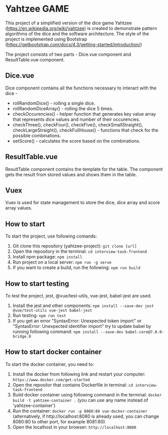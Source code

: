 # Yahtzee GAME

This project of a simplified version of the dice game Yahtzee (https://en.wikipedia.org/wiki/yahtzee) is created to demonstrate pattern algorithms of the dice and the software architecture.
The style of the project is implemented using Bootstrap (https://getbootstrap.com/docs/4.3/getting-started/introduction/)

The project consists of two parts - Dice.vue component and ResultTable.vue component.

## Dice.vue
Dice component contains all the functions necessary to interact with the dice - 

 - rollRandomDice() - rolling a single dice.
 - rollRandomDiceArray() - rolling the dice 5 times.
 - checkOccurencies() - helper function that generates key value array that represents dice values and number of their occurencies.
 - checkThree(), checkFour(), checkFive(), checkSmallStraight(), checkLargeStraight(), checkFullHouse() - functions that check for the possible combinations.
 - setScore() - calculates the score based on the combinations.


## ResultTable.vue
ResultTable component contains the template for the table. The component gets the result from stored values and shows them in the table.

## Vuex
Vuex is used for state management to store the dice, dice array and score array values.

## How to start
To start the project, use following comands:
1. Git clone this repository (yahtzee-project): 
 ``` git clone [url] ```
2. Open the repository in the terminal:
  ``` cd interview-task-frontend ```
3. Install npm package: 
  ``` npm install ```
4. Run project on a local server: 
  ``` npm run -g serve ```
5. If you want to create a build, run the following: 
  ``` npm run build ```

  ## How to start testing
  To test the project, jest, @vue/test-utils, vue-jest, babel-jest are used.
  1. Install the jest and other components:
  ``` npm install --save-dev jest @vue/test-utils vue-jest babel-jest ```
  2. Run testing:
  ``` npm run test ```
  3. If you get an error "SyntaxError: Unexpected token import" or "SyntaxError: Unexpected identifier import" try to update babel by running following command:
  ``` npm install --save-dev babel-core@7.0.0-bridge.0 ```

  ## How to start docker container
  To start the docker container, you need to:
  1. Install the docker from following link and restart your computer:
  ``` https://www.docker.com/get-started ```
  2. Open the repositor that contains Dockerfile in terminal:
  ``` cd interview-task-frontend ```
  3. Build docker container using following command in the terminal:
  ``` docker build -t yahtzee-container . ``` (you can use any name instead of 'yahtzee-container')
  4. Run the container:
  ``` docker run -p 8080:80 vue-docker-container ``` (alternatively, if http://localhost:8080 is already used, you can change 8080:80 to other port, for example 8081:80)
  5. Open the localhost in your browser:
  ``` http://localhost:8080 ```
